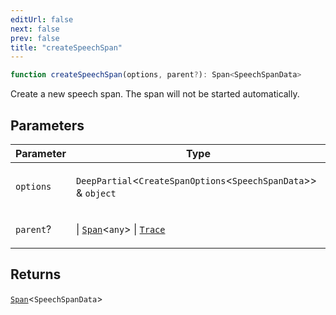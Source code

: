 ```yaml
---
editUrl: false
next: false
prev: false
title: "createSpeechSpan"
---
```


```ts
function createSpeechSpan(options, parent?): Span<SpeechSpanData>
```

Create a new speech span. The span will not be started automatically.

## Parameters

<table>
<thead>
<tr>
<th>Parameter</th>
<th>Type</th>
</tr>
</thead>
<tbody>
<tr>
<td>

`options`

</td>
<td>

`DeepPartial`\<`CreateSpanOptions`\<`SpeechSpanData`\>\> & `object`

</td>
</tr>
<tr>
<td>

`parent`?

</td>
<td>

 \| [`Span`](/openai-agents-js/openai/agents/classes/span/)\<`any`\> \| [`Trace`](/openai-agents-js/openai/agents/classes/trace/)

</td>
</tr>
</tbody>
</table>

## Returns

[`Span`](/openai-agents-js/openai/agents/classes/span/)\<`SpeechSpanData`\>
